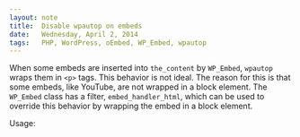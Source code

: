 ```yaml
---
layout: note
title:  Disable wpautop on embeds
date:   Wednesday, April 2, 2014
tags:   PHP, WordPress, oEmbed, WP_Embed, wpautop
---
```


When some embeds are inserted into `the_content` by `WP_Embed`, `wpautop` wraps them in `<p>` tags. This behavior is not ideal. The reason for this is that some embeds, like YouTube, are not wrapped in a block element. The `WP_Embed` class has a filter, `embed_handler_html`, which can be used to override this behavior by wrapping the embed in a block element.

Usage:

<div data-gist="7b84f8199381ac336670"></div>
